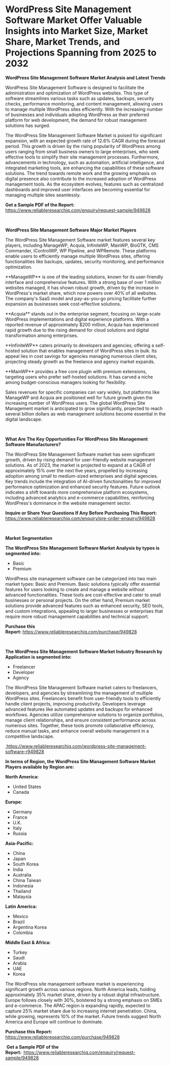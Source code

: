 <p><h1>WordPress Site Management Software Market Offer Valuable Insights into Market Size, Market Share, Market Trends, and Projections Spanning from 2025 to 2032</h1></p><p><strong>WordPress Site Management Software Market Analysis and Latest Trends</strong></p>
<p><p>WordPress Site Management Software is designed to facilitate the administration and optimization of WordPress websites. This type of software streamlines various tasks such as updates, backups, security checks, performance monitoring, and content management, allowing users to manage multiple WordPress sites efficiently. With the increasing number of businesses and individuals adopting WordPress as their preferred platform for web development, the demand for robust management solutions has surged.</p><p>The WordPress Site Management Software Market is poised for significant expansion, with an expected growth rate of 12.6% CAGR during the forecast period. This growth is driven by the rising popularity of WordPress among users ranging from small business owners to large enterprises, who seek effective tools to simplify their site management processes. Furthermore, advancements in technology, such as automation, artificial intelligence, and integrated marketing tools, are enhancing the capabilities of these software solutions. The trend towards remote work and the growing emphasis on digital presence also contribute to the increased adoption of WordPress management tools. As the ecosystem evolves, features such as centralized dashboards and improved user interfaces are becoming essential for managing multiple sites seamlessly.</p></p>
<p><strong>Get a Sample PDF of the Report:&nbsp;</strong> <a href="https://www.reliableresearchiq.com/enquiry/request-sample/949828?utm_campaign=3529&utm_medium=2&utm_source=Github&utm_content=ia&utm_term=16042025&utm_id=wordpress-site-management-software">https://www.reliableresearchiq.com/enquiry/request-sample/949828</a></p>
<p>&nbsp;</p>
<p><strong>WordPress Site Management Software Major Market Players</strong></p>
<p><p>The WordPress Site Management Software market features several key players, including ManageWP, Acquia, InfiniteWP, MainWP, BloGTK, CMS Commander, iControlWP, WP Pipeline, and WPRemote. These platforms enable users to efficiently manage multiple WordPress sites, offering functionalities like backups, updates, security monitoring, and performance optimization.</p><p>**ManageWP** is one of the leading solutions, known for its user-friendly interface and comprehensive features. With a strong base of over 1 million websites managed, it has shown robust growth, driven by the increase in WordPress's market share, which now powers over 40% of all websites. The company's SaaS model and pay-as-you-go pricing facilitate further expansion as businesses seek cost-effective solutions.</p><p>**Acquia** stands out in the enterprise segment, focusing on large-scale WordPress implementations and digital experience platforms. With a reported revenue of approximately $200 million, Acquia has experienced rapid growth due to the rising demand for cloud solutions and digital transformation among enterprises.</p><p>**InfiniteWP** caters primarily to developers and agencies, offering a self-hosted solution that enables management of WordPress sites in bulk. Its appeal lies in cost savings for agencies managing numerous client sites, projecting steady growth as the freelance and agency market expands.</p><p>**MainWP** provides a free core plugin with premium extensions, targeting users who prefer self-hosted solutions. It has carved a niche among budget-conscious managers looking for flexibility.</p><p>Sales revenues for specific companies can vary widely, but platforms like ManageWP and Acquia are positioned well for future growth given the increasing number of WordPress users. The global WordPress Site Management market is anticipated to grow significantly, projected to reach several billion dollars as web management solutions become essential in the digital landscape. </p></p>
<p>&nbsp;</p>
<p><strong>What Are The Key Opportunities For WordPress Site Management Software Manufacturers?</strong></p>
<p><p>The WordPress Site Management Software market has seen significant growth, driven by rising demand for user-friendly website management solutions. As of 2023, the market is projected to expand at a CAGR of approximately 15% over the next five years, propelled by increasing adoption among small to medium-sized enterprises and digital agencies. Key trends include the integration of AI-driven functionalities for improved performance optimization and enhanced security features. Future outlook indicates a shift towards more comprehensive platform ecosystems, including advanced analytics and e-commerce capabilities, reinforcing WordPress's dominance in the website management sector.</p></p>
<p><strong>Inquire or Share Your Questions If Any Before Purchasing This Report:</strong> <a href="https://www.reliableresearchiq.com/enquiry/pre-order-enquiry/949828?utm_campaign=3529&utm_medium=2&utm_source=Github&utm_content=ia&utm_term=16042025&utm_id=wordpress-site-management-software">https://www.reliableresearchiq.com/enquiry/pre-order-enquiry/949828</a></p>
<p>&nbsp;</p>
<p><strong>Market Segmentation</strong></p>
<p><strong>The WordPress Site Management Software Market Analysis by types is segmented into:</strong></p>
<p><ul><li>Basic</li><li>Premium</li></ul></p>
<p><p>WordPress site management software can be categorized into two main market types: Basic and Premium. Basic solutions typically offer essential features for users looking to create and manage a website without advanced functionalities. These tools are cost-effective and cater to small businesses or personal projects. On the other hand, Premium market solutions provide advanced features such as enhanced security, SEO tools, and custom integrations, appealing to larger businesses or enterprises that require more robust management capabilities and technical support.</p></p>
<p><strong>Purchase this Report:&nbsp;</strong><a href="https://www.reliableresearchiq.com/purchase/949828?utm_campaign=3529&utm_medium=2&utm_source=Github&utm_content=ia&utm_term=16042025&utm_id=wordpress-site-management-software">https://www.reliableresearchiq.com/purchase/949828</a></p>
<p>&nbsp;</p>
<p><strong>The WordPress Site Management Software Market Industry Research by Application is segmented into:</strong></p>
<p><ul><li>Freelancer</li><li>Developer</li><li>Agency</li></ul></p>
<p><p>The WordPress Site Management Software market caters to freelancers, developers, and agencies by streamlining the management of multiple WordPress sites. Freelancers benefit from user-friendly tools to efficiently handle client projects, improving productivity. Developers leverage advanced features like automated updates and backups for enhanced workflows. Agencies utilize comprehensive solutions to organize portfolios, manage client relationships, and ensure consistent performance across numerous sites. Together, these tools promote collaborative efficiency, reduce manual tasks, and enhance overall website management in a competitive landscape.</p></p>
<p><a href="https://www.reliableresearchiq.com/wordpress-site-management-software-r949828?utm_campaign=3529&utm_medium=2&utm_source=Github&utm_content=ia&utm_term=16042025&utm_id=wordpress-site-management-software">&nbsp;https://www.reliableresearchiq.com/wordpress-site-management-software-r949828</a></p>
<p><strong>In terms of Region, the WordPress Site Management Software Market Players available by Region are:</strong></p>
<p>
    <p> <strong> North America: </strong>
        <ul>
            <li>United States</li>
            <li>Canada</li>
        </ul>
        </p> 
    <p> <strong> Europe: </strong>
        <ul>
            <li>Germany</li>
            <li>France</li>
            <li>U.K.</li>
            <li>Italy</li>
            <li>Russia</li>
        </ul>
        </p> 
    <p> <strong> Asia-Pacific: </strong>
        <ul>
            <li>China</li>
            <li>Japan</li>
            <li>South Korea</li>
            <li>India</li>
            <li>Australia</li>
            <li>China Taiwan</li>
            <li>Indonesia</li>
            <li>Thailand</li>
            <li>Malaysia</li>
        </ul>
        </p> 
    <p> <strong> Latin America: </strong>
        <ul>
            <li>Mexico</li>
            <li>Brazil</li>
            <li>Argentina Korea</li>
            <li>Colombia</li>
        </ul>
        </p> 
    <p> <strong> Middle East & Africa: </strong>
        <ul>
            <li>Turkey</li>
            <li>Saudi</li>
            <li>Arabia</li>
            <li>UAE</li>
            <li>Korea</li>
        </ul>
    </p>
    </p>
<p><p>The WordPress site management software market is experiencing significant growth across various regions. North America leads, holding approximately 35% market share, driven by a robust digital infrastructure. Europe follows closely with 30%, bolstered by a strong emphasis on SMEs and e-commerce. The APAC region is expanding rapidly, expected to capture 25% market share due to increasing internet penetration. China, while growing, represents 10% of the market. Future trends suggest North America and Europe will continue to dominate.</p></p>
<p><strong>Purchase this Report: </strong><a href="https://www.reliableresearchiq.com/purchase/949828?utm_campaign=3529&utm_medium=2&utm_source=Github&utm_content=ia&utm_term=16042025&utm_id=wordpress-site-management-software">https://www.reliableresearchiq.com/purchase/949828</a></p>
<p>&nbsp;<strong>Get a Sample PDF of the Report:&nbsp;&nbsp;</strong><a href="https://www.reliableresearchiq.com/enquiry/request-sample/949828?utm_campaign=3529&utm_medium=2&utm_source=Github&utm_content=ia&utm_term=16042025&utm_id=wordpress-site-management-software">https://www.reliableresearchiq.com/enquiry/request-sample/949828</a></p>
<p><strong></strong></p>
<p><p></p><p></p><p></p></p>